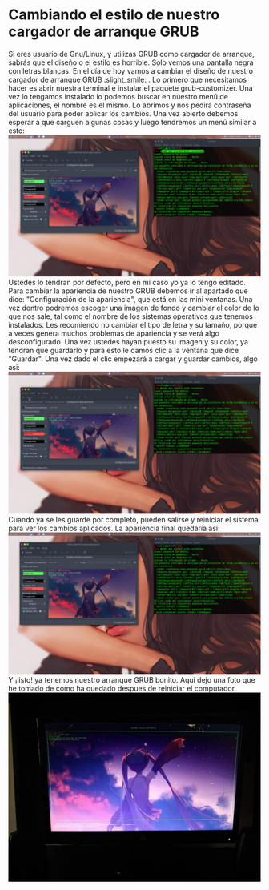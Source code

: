 # Cambiando el estilo de nuestro cargador de arranque GRUB
Si eres usuario de Gnu/Linux, y utilizas GRUB como cargador de arranque, sabrás que el diseño o el estilo es horrible. Solo vemos una pantalla negra con letras blancas. En el día de hoy vamos a cambiar el diseño de nuestro cargador de arranque GRUB :slight_smile: .
Lo primero que necesitamos hacer es abrir nuestra terminal e instalar el paquete grub-customizer.
Una vez lo tengamos instalado lo podemos buscar en nuestro menú de aplicaciones, el nombre es el mismo. Lo abrimos y nos pedirá contraseña del usuario para poder aplicar los cambios. Una vez abierto debemos esperar a que carguen algunas cosas y luego tendremos un menú similar a este:
![Alt text](./imagenes/change_grub.png)
Ustedes lo tendran por defecto, pero en mi caso yo ya lo tengo editado.
Para cambiar la apariencia de nuestro GRUB debemos ir al apartado que dice: "Configuración de la apariencia", que está en las mini ventanas. Una vez dentro podremos escoger una imagen de fondo y cambiar el color de lo que nos sale, tal como el nombre de los sistemas operativos que tenemos instalados. Les recomiendo no cambiar el tipo de letra y su tamaño, porque a veces genera muchos problemas de apariencia y se verá algo desconfigurado. Una vez ustedes hayan puesto su imagen y su color, ya tendran que guardarlo y para esto le damos clic a la ventana que dice "Guardar". Una vez dado el clic empezará a cargar y guardar cambios, algo asi:
![Alt text](./imagenes/savegrub.png)
Cuando ya se les guarde por completo, pueden salirse y reiniciar el sistema para ver los cambios aplicados. La apariencia final quedaría asi:
![Alt text](./imagenes/readygrub.png)
Y ¡listo! ya tenemos nuestro arranque GRUB bonito. Aquí dejo una foto que he tomado de como ha quedado despues de reiniciar el computador.
![Alt text](./imagenes/grub.jpg)

